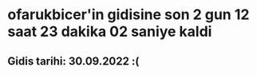 # ofarukbicer'in gidisine son 2 gun 12 saat 23 dakika 02 saniye kaldi

## Gidis tarihi: 30.09.2022 :(